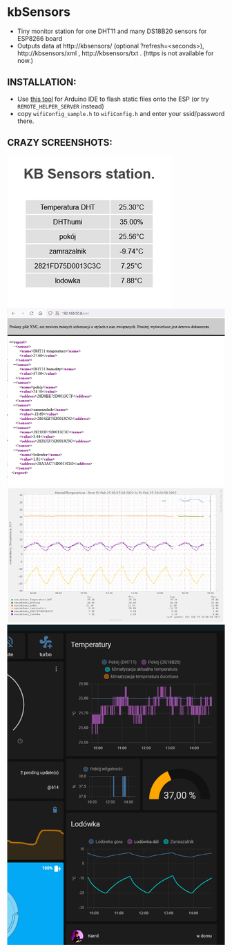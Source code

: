 # kbSensors
- Tiny monitor station for one DHT11 and many DS18B20 sensors for ESP8266 board
- Outputs data at http://kbsensors/ (optional ?refresh=&lt;seconds&gt;), http://kbsensors/xml , http://kbsensors/txt . (https is not available for now.)

## INSTALLATION:
- Use [this tool](https://github.com/earlephilhower/arduino-esp8266littlefs-plugin) for Arduino IDE to flash static files onto the ESP (or try `REMOTE_HELPER_SERVER` instead)
- copy `wifiConfig_sample.h` to `wifiConfig.h` and enter your ssid/password there.

## CRAZY SCREENSHOTS:
<img src="screenshots/kbSensors www.png">
<img src="screenshots/kbSensors xml.png">
<img src="screenshots/kbSensors munin.png">
<img src="screenshots/kbSensors homeassistant.png">